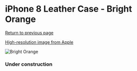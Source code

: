 # iPhone 8 Leather Case - Bright Orange

[Return to previous page](/iphone_7)

[High-resolution image from Apple](https://store.storeimages.cdn-apple.com/8756/as-images.apple.com/is/MRG82?wid=4500&hei=4500&fmt=png)

<div style="width: 384px"><img src="/everyphone/MRG82.png" alt="Bright Orange"></div>

### Under construction
